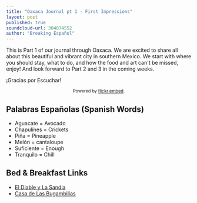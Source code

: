 ```yaml
---
title: "Oaxaca Journal pt 1 - First Impressions"
layout: post
published: true
soundcloud-url: 304874552
author: "Breaking Español"
---
```

This is Part 1 of our journal through Oaxaca. We are excited to share all about this beautiful and vibrant city in southern Mexico. We start with where you should stay, what to do, and how the food and art can't be missed, enjoy! And look forward to Part 2 and 3 in the coming weeks.

¡Gracias por Escuchar!

<div id="flickrembed"></div><small style="display: block; text-align: center; margin: 0 auto;">Powered by <a href="https://flickrembed.com">flickr embed</a>.</small>

<script src="//flickrembed.com/embed_v2.js.php?source=flickr&layout=responsive&input=www.flickr.com/photos/147940691@N05/albums/72157677710529882&sort=0&by=album&theme=grid_right&scale=fit&skin=default-light&id=5890c5d17fddf"></script>


## Palabras Españolas (Spanish Words)
- Aguacate = Avocado
- Chapulínes = Crickets
- Piña = Pineapple
- Melón = cantaloupe
- Suficiente = Enough
- Tranquilo = Chill

## Bed & Breakfast Links
- [El Diable y La Sandia](http://www.eldiabloylasandia.com)
- [Casa de Las Bugambilias](http://lasbugambilias.com)
